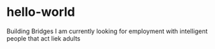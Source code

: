 # hello-world
Building Bridges
I am currently looking for employment with intelligent people that act liek adults

